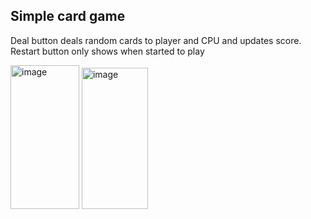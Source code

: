 
<h2>Simple card game</h2>
<p>Deal button deals random cards to player and CPU and updates score. Restart button only shows when started to play</p>

<p float="left">
  <img width="110" height="230" alt="image" src="https://github.com/user-attachments/assets/e8a78e73-0ae3-4e6d-aa84-f45da69a5c7b" />
  <img width="106" height="226" alt="image" src="https://github.com/user-attachments/assets/5d6018d3-cac1-44dc-a4ce-8d39ee2f6af7" />
</p>
